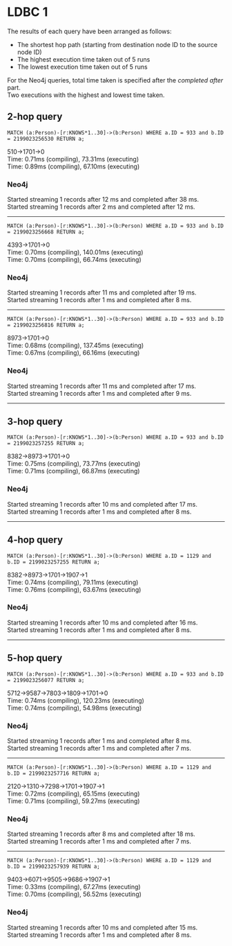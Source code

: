 # LDBC 1

The results of each query have been arranged as follows:
- The shortest hop path (starting from destination node ID to the source node ID)
- The highest execution time taken out of 5 runs
- The lowest execution time taken out of 5 runs

For the Neo4j queries, total time taken is specified after the _completed after_ part.  
Two executions with the highest and lowest time taken.  

## 2-hop query

`MATCH (a:Person)-[r:KNOWS*1..30]->(b:Person) WHERE a.ID = 933 and b.ID = 2199023256530 RETURN a;`  

510->1701->0  
Time: 0.71ms (compiling), 73.31ms (executing)  
Time: 0.89ms (compiling), 67.10ms (executing)  

### Neo4j

Started streaming 1 records after 12 ms and completed after 38 ms.    
Started streaming 1 records after 2 ms and completed after 12 ms.  

------------------------------------------------------------------

`MATCH (a:Person)-[r:KNOWS*1..30]->(b:Person) WHERE a.ID = 933 and b.ID = 2199023256668 RETURN a;`  

4393->1701->0  
Time: 0.70ms (compiling), 140.01ms (executing)  
Time: 0.70ms (compiling), 66.74ms (executing)  

### Neo4j

Started streaming 1 records after 11 ms and completed after 19 ms.  
Started streaming 1 records after 1 ms and completed after 8 ms.  

------------------------------

`MATCH (a:Person)-[r:KNOWS*1..30]->(b:Person) WHERE a.ID = 933 and b.ID = 2199023256816 RETURN a;`  

8973->1701->0  
Time: 0.68ms (compiling), 137.45ms (executing)  
Time: 0.67ms (compiling), 66.16ms (executing)  

### Neo4j

Started streaming 1 records after 11 ms and completed after 17 ms.  
Started streaming 1 records after 1 ms and completed after 9 ms.  

----------------

## 3-hop query

`MATCH (a:Person)-[r:KNOWS*1..30]->(b:Person) WHERE a.ID = 933 and b.ID = 2199023257255 RETURN a;`  

8382->8973->1701->0  
Time: 0.75ms (compiling), 73.77ms (executing)  
Time: 0.71ms (compiling), 66.87ms (executing)  

### Neo4j

Started streaming 1 records after 10 ms and completed after 17 ms.  
Started streaming 1 records after 1 ms and completed after 8 ms.  

----------------

## 4-hop query

`MATCH (a:Person)-[r:KNOWS*1..30]->(b:Person) WHERE a.ID = 1129 and b.ID = 2199023257255 RETURN a;`  

8382->8973->1701->1907->1  
Time: 0.74ms (compiling), 79.11ms (executing)  
Time: 0.76ms (compiling), 63.67ms (executing)  

### Neo4j

Started streaming 1 records after 10 ms and completed after 16 ms.  
Started streaming 1 records after 1 ms and completed after 8 ms.  

------------------

## 5-hop query

`MATCH (a:Person)-[r:KNOWS*1..30]->(b:Person) WHERE a.ID = 933 and b.ID = 2199023256077 RETURN a;`  

5712->9587->7803->1809->1701->0  
Time: 0.74ms (compiling), 120.23ms (executing)  
Time: 0.74ms (compiling), 54.98ms (executing)  

### Neo4j

Started streaming 1 records after 1 ms and completed after 8 ms.  
Started streaming 1 records after 1 ms and completed after 7 ms.  

---------------------

`MATCH (a:Person)-[r:KNOWS*1..30]->(b:Person) WHERE a.ID = 1129 and b.ID = 2199023257716 RETURN a;`  

2120->1310->7298->1701->1907->1  
Time: 0.72ms (compiling), 65.15ms (executing)  
Time: 0.71ms (compiling), 59.27ms (executing)  

### Neo4j

Started streaming 1 records after 8 ms and completed after 18 ms.  
Started streaming 1 records after 1 ms and completed after 7 ms.  

-----------------------

`MATCH (a:Person)-[r:KNOWS*1..30]->(b:Person) WHERE a.ID = 1129 and b.ID = 2199023257939 RETURN a;`  

9403->6071->9505->9686->1907->1  
Time: 0.33ms (compiling), 67.27ms (executing)  
Time: 0.70ms (compiling), 56.52ms (executing)  

### Neo4j

Started streaming 1 records after 10 ms and completed after 15 ms.  
Started streaming 1 records after 1 ms and completed after 8 ms.  

